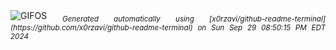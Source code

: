 <div align="justify">
<picture>
    <source media="(prefers-color-scheme: dark)" srcset="https://i.ibb.co/3Tcc6Fh/output-gif.gif">
    <source media="(prefers-color-scheme: light)" srcset="https://i.ibb.co/3Tcc6Fh/output-gif.gif">
    <img alt="GIFOS" src="https://i.ibb.co/3Tcc6Fh/output-gif.gif">
</picture>
<sub><i>Generated automatically using [x0rzavi/github-readme-terminal](https://github.com/x0rzavi/github-readme-terminal) on Sun Sep 29 08:50:15 PM EDT 2024</i></sub>
</div>

<!--  -->